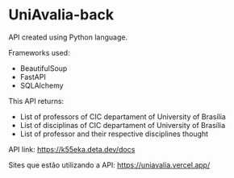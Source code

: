 ﻿# UniAvalia-back
 
 API created using Python language.
 
 Frameworks used: 
 - BeautifulSoup
 - FastAPI
 - SQLAlchemy
 
 This API returns: 
 - List of professors of CIC departament of University of Brasília
 - List of disciplinas of CIC departament of University of Brasília
 - List of professor and their respective disciplines thought
 
 API link: https://k55eka.deta.dev/docs
 
 Sites que estão utilizando a API:
 https://uniavalia.vercel.app/
